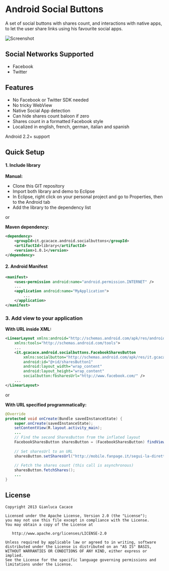 Android Social Buttons
=============================

A set of social buttons with shares count, and interactions with native apps, to let the user share links using his favourite social apps.

![Screenshot](https://github.com/gcacace/android-facebook-sharesbutton/raw/master/screenshot.png)

## Social Networks Supported
 * Facebook
 * Twitter

## Features
 * No Facebook or Twitter SDK needed
 * No tricky WebView
 * Native Social App detection
 * Can hide shares count baloon if zero
 * Shares count in a formatted Facebook style
 * Localized in english, french, german, italian and spanish

Android 2.2+ support
 
## Quick Setup

#### 1. Include library

**Manual:**
 * Clone this GIT repository
 * Import both library and demo to Eclipse
 * In Eclipse, right click on your personal project and go to Properties, then to the Android tab
 * Add the library to the dependency list

or

**Maven dependency:**
``` xml
<dependency>
	<groupId>it.gcacace.android.socialbuttons</groupId>
	<artifactId>library</artifactId>
	<version>1.0.1</version>
</dependency>
```

#### 2. Android Manifest
``` xml
<manifest>
	<uses-permission android:name="android.permission.INTERNET" />
	...
	<application android:name="MyApplication">
		...
	</application>
</manifest>
```

### 3. Add view to your application

**With URL inside XML:**
``` xml
<LinearLayout xmlns:android="http://schemas.android.com/apk/res/android"
    xmlns:tools="http://schemas.android.com/tools">
	...
    <it.gcacace.android.socialbuttons.FacebookSharesButton
        xmlns:socialbutton="http://schemas.android.com/apk/res/it.gcacace.android.socialbuttons.demo"
        android:id="@+id/sharesButton1"
        android:layout_width="wrap_content"
        android:layout_height="wrap_content"
        socialbutton:fbsharesUrl="http://www.facebook.com/" />
	...
</LinearLayout>
```

or

**With URL specified programmatically:**
``` java
@Override
protected void onCreate(Bundle savedInstanceState) {
	super.onCreate(savedInstanceState);
	setContentView(R.layout.activity_main);
	...
	// Find the second SharesButton from the inflated layout
	FacebookSharesButton sharesButton = (FacebookSharesButton) findViewById(R.id.sharesButton2);
	
	// Set sharesUrl to an URL
	sharesButton.setSharesUrl("http://mobile.fanpage.it/segui-la-diretta-del-google-i-o-2103/");
	
	// Fetch the shares count (this call is asynchronous)
	sharesButton.fetchShares();
	...
}
```

## License

    Copyright 2013 Gianluca Cacace

    Licensed under the Apache License, Version 2.0 (the "License");
    you may not use this file except in compliance with the License.
    You may obtain a copy of the License at

       http://www.apache.org/licenses/LICENSE-2.0

    Unless required by applicable law or agreed to in writing, software
    distributed under the License is distributed on an "AS IS" BASIS,
    WITHOUT WARRANTIES OR CONDITIONS OF ANY KIND, either express or implied.
    See the License for the specific language governing permissions and
    limitations under the License.